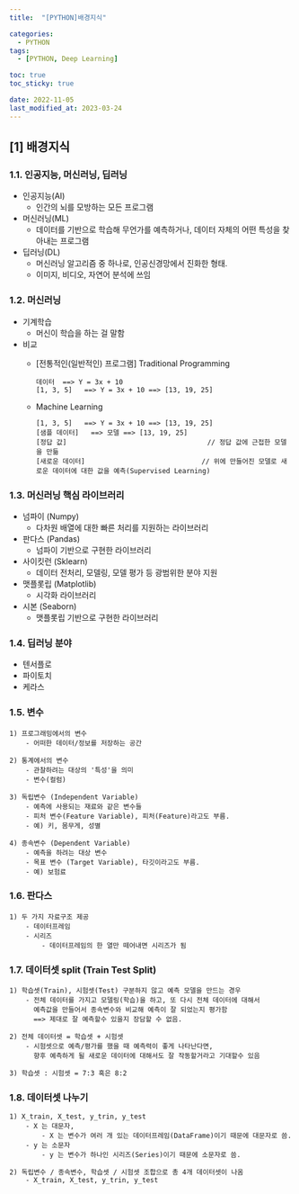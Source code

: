 ```yaml
---
title:  "[PYTHON]배경지식" 

categories:
  - PYTHON
tags:
  - [PYTHON, Deep Learning]

toc: true
toc_sticky: true

date: 2022-11-05
last_modified_at: 2023-03-24
---
```

[1] 배경지식
---
### 1.1. 인공지능, 머신러닝, 딥러닝

- 인공지능(AI)
  - 인간의 뇌를 모방하는 모든 프로그램
- 머신러닝(ML)
  - 데이터를 기반으로 학습해 무언가를 예측하거나, 데이터 자체의 어떤 특성을 찾아내는 프로그램
- 딥러닝(DL)
  - 머신러닝 알고리즘 중 하나로, 인공신경망에서 진화한 형태.
  - 이미지, 비디오, 자연어 분석에 쓰임

### 1.2. 머신러닝

- 기계학습
  - 머신이 학습을 하는 걸 말함
- 비교
  - [전통적인(일반적인) 프로그램] Traditional Programming

    ```
    데이터  ==> Y = 3x + 10
    [1, 3, 5]   ==> Y = 3x + 10 ==> [13, 19, 25]
    ```
  - Machine Learning

    ```
    [1, 3, 5]   ==> Y = 3x + 10 ==> [13, 19, 25]
    [샘플 데이터]   ==> 모델 ==> [13, 19, 25]
    [정답 값]                                   // 정답 값에 근접한 모델을 만듦
    [새로운 데이터]                             // 위에 만들어진 모델로 새로운 데이터에 대한 값을 예측(Supervised Learning)
    ```

### 1.3. 머신러닝 핵심 라이브러리

- 넘파이 (Numpy)
  - 다차원 배열에 대한 빠른 처리를 지원하는 라이브러리
- 판다스 (Pandas)
  - 넘파이 기반으로 구현한 라이브러리
- 사이킷런 (Sklearn)
  - 데이터 전처리, 모델링, 모델 평가 등 광범위한 분야 지원
- 맷플롯립 (Matplotlib)
  - 시각화 라이브러리
- 시본 (Seaborn)
  - 맷플롯립 기반으로 구현한 라이브러리

### 1.4. 딥러닝 분야

- 텐서플로
- 파이토치
- 케라스

### 1.5. 변수
    1) 프로그래밍에서의 변수
        - 어떠한 데이터/정보를 저장하는 공간
    
    2) 통계에서의 변수
        - 관찰하려는 대상의 '특성'을 의미
        - 변수(컬럼)

    3) 독립변수 (Independent Variable)
        - 예측에 사용되는 재료와 같은 변수들
        - 피처 변수(Feature Variable), 피처(Feature)라고도 부름.
        - 예) 키, 몸무게, 성별

    4) 종속변수 (Dependent Variable)
        - 예측을 하려는 대상 변수
        - 목표 변수 (Target Variable), 타깃이라고도 부름.
        - 예) 보험료

### 1.6. 판다스
    1) 두 가지 자료구조 제공
        - 데이터프레임
        - 시리즈
            - 데이터프레임의 한 열만 떼어내면 시리즈가 됨

### 1.7. 데이터셋 split (Train Test Split)
    1) 학습셋(Train), 시험셋(Test) 구분하지 않고 예측 모델을 만드는 경우
        - 전체 데이터를 가지고 모델링(학습)을 하고, 또 다시 전체 데이터에 대해서 
          예측값을 만들어서 종속변수와 비교해 예측이 잘 되었는지 평가함
          ==> 제대로 잘 예측할수 있을지 장담할 수 없음.
    
    2) 전체 데이터셋 = 학습셋 + 시험셋
        - 시험셋으로 예측/평가를 했을 때 예측력이 좋게 나타난다면, 
          향후 예측하게 될 새로운 데이터에 대해서도 잘 작동할거라고 기대할수 있음
    
    3) 학습셋 : 시험셋 = 7:3 혹은 8:2 

### 1.8. 데이터셋 나누기
    1) X_train, X_test, y_trin, y_test
        - X 는 대문자,
            - X 는 변수가 여러 개 있는 데이터프레임(DataFrame)이기 때문에 대문자로 씀.
        - y 는 소문자
            - y 는 변수가 하나인 시리즈(Series)이기 때문에 소문자로 씀.

    2) 독립변수 / 종속변수, 학습셋 / 시험셋 조합으로 총 4개 데이터셋이 나옴
        - X_train, X_test, y_trin, y_test